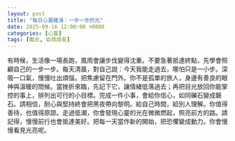 ```yaml
---
layout: post
title: "每日心靈雞湯：一步一步的光"
date: 2025-09-16 12:00:00 +0800
categories: [心靈]
tags: [勵志, 自我成長]
---
```


有時候，生活像一場長跑，風雨會讓步伐變得沈重。不要急著抵達終點，先學會照顧自己的一步一步。每天清晨，對自己說：今天我能走過去，哪怕只是一小步。深吸一口氣，慢慢吐出煩惱，把焦慮留在門外。你不是孤單的旅人，身邊有善良的眼神與溫暖的問候。當挫折來臨，先記下它，讓情緒低落過去；再把目光放回你能掌控的事上，排列出可行的小目標。完成一件小事，會給你信心，如同礫石變成磐石。請相信，耐心與堅持終會把黑夜帶向黎明。給自己時間，給別人理解。你值得善待，也值得原諒。走過低潮，你會發現心靈的光在微微燃起，照亮前方的路。請記得，慢慢前行也會抵達美好。把每一天當作新的開始，把恐懼變成動力。你會慢慢看見光亮呢。